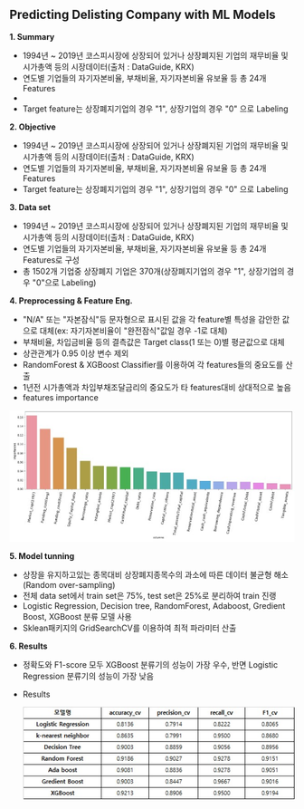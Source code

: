 ## Predicting Delisting Company with ML Models


**1. Summary**
 - 1994년 ~ 2019년 코스피시장에 상장되어 있거나 상장폐지된 기업의 재무비율 및 시가총액 등의 시장데이터(출처 : DataGuide, KRX)
 - 연도별 기업들의 자기자본비율, 부채비율, 자기자본비율 유보율 등 총 24개 Features
 - 
 - Target feature는 상장폐지기업의 경우 "1", 상장기업의 경우 "0" 으로 Labeling


**2. Objective**
 - 1994년 ~ 2019년 코스피시장에 상장되어 있거나 상장폐지된 기업의 재무비율 및 시가총액 등의 시장데이터(출처 : DataGuide, KRX)
 - 연도별 기업들의 자기자본비율, 부채비율, 자기자본비율 유보율 등 총 24개 Features
 - Target feature는 상장폐지기업의 경우 "1", 상장기업의 경우 "0" 으로 Labeling


**3. Data set**
 - 1994년 ~ 2019년 코스피시장에 상장되어 있거나 상장폐지된 기업의 재무비율 및 시가총액 등의 시장데이터(출처 : DataGuide, KRX)
 - 연도별 기업들의 자기자본비율, 부채비율, 자기자본비율 유보율 등 총 24개 Features로 구성
 - 총 1502개 기업중 상장폐지 기업은 370개(상장폐지기업의 경우 "1", 상장기업의 경우 "0"으로 Labeling)
 

**4. Preprocessing & Feature Eng.** 
 - "N/A" 또는 "자본잠식"등 문자형으로 표시된 값을 각 feature별 특성을 감안한 값으로 대체(ex: 자기자본비율이 "완전잠식"값일 경우 -1로 대체)
 - 부채비율, 차입금비율 등의 결측값은 Target class(1 또는 0)별 평균값으로 대체
 - 상관관계가 0.95 이상 변수 제외
 - RandomForest & XGBoost Classifier를 이용하여 각 features들의 중요도를 산출
 - 1년전 시가총액과 차입부채조달금리의 중요도가 타 features대비 상대적으로 높음 
 - features importance
  
  ![dataset](./fi.jpg)
 
**5. Model tunning**
 - 상장을 유지하고있는 종목대비 상장폐지종목수의 과소에 따른 데이터 불균형 해소(Random over-sampling)
 - 전체 data set에서 train set은 75%, test set은 25%로 분리하여 train 진랭
 - Logistic Regression, Decision tree, RandomForest, Adaboost, Gredient Boost, XGBoost 분류 모델 사용
 - Sklean패키지의 GridSearchCV를 이용하여 최적 파라미터 산출  
 
 
**6. Results**
 - 정확도와 F1-score 모두 XGBoost 분류기의 성능이 가장 우수, 반면 Logistic Regression 분류기의 성능이 가장 낮음 
 - Results
 
 
   ![dataset](./result.jpg)
